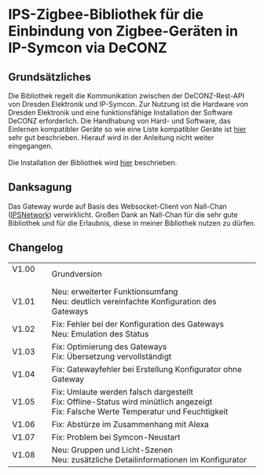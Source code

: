 <!DOCTYPE html>
<html lang="de">
  <head>
    <meta charset="utf-8">
	<meta name="viewport" content="width=device-width">
  </head>

  <body>
	<h1>IPS-Zigbee-Bibliothek für die Einbindung von Zigbee-Geräten in IP-Symcon via DeCONZ</h1>
	<h2>Grundsätzliches</h2>
	Die Bibliothek regelt die Kommunikation zwischen der DeCONZ-Rest-API von Dresden Elektronik und IP-Symcon. Zur Nutzung ist die Hardware von Dresden Elektronik und eine funktionsfähige Installation der Software DeCONZ erforderlich. Die Handhabung von Hard- und Software, das Einlernen kompatibler Geräte so wie eine Liste kompatibler Geräte ist <a href="https://www.dresden-elektronik.de/funktechnik/products/software/pc/deconz/">hier</a> sehr gut beschrieben. Hierauf wird in der Anleitung nicht weiter eingegangen.<br><br>	
	Die Installation der Bibliothek wird <a href="https://www.symcon.de/service/dokumentation/komponenten/verwaltungskonsole/module-store/">hier</a> beschrieben.
	<h2>Danksagung</h2>
	Das Gateway wurde auf Basis des Websocket-Client von Nall-Chan (<a href="https://github.com/Nall-chan/IPSNetwork">IPSNetwork</a>) verwirklicht. Großen Dank an Nall-Chan für die sehr gute Bibliothek und für die Erlaubnis, diese in meiner Bibliothek nutzen zu dürfen.
	<h2>Changelog</h2>
	<table>
	  <tr>
		<td>V1.00 &nbsp;&nbsp;&nbsp;&nbsp;</td>
		<td>Grundversion</td>
	  </tr>
	  <tr>
		<td>V1.01</td>
		<td>Neu: erweiterter Funktionsumfang<br>
			Neu: deutlich vereinfachte Konfiguration des Gateways</td>
	  </tr>
	  <tr>
		<td>V1.02</td>
		<td>Fix: Fehler bei der Konfiguration des Gateways<br>
			Neu: Emulation des Status</td>
	  </tr>
	  <tr>
		<td>V1.03</td>
		<td>Fix: Optimierung des Gateways<br>
			Fix: Übersetzung vervollständigt</td>
	  </tr>
	  <tr>
		<td>V1.04</td>
		<td>Fix: Gatewayfehler bei Erstellung Konfigurator ohne Gateway</td>
	  </tr>
	  <tr>
		<td>V1.05</td>
		<td>Fix: Umlaute werden falsch dargestellt<br>
			Fix: Offline-Status wird minütlich angezeigt<br>
			Fix: Falsche Werte Temperatur und Feuchtigkeit</td>
	  </tr>
	  <tr>
		<td>V1.06</td>
		<td>Fix: Abstürze im Zusammenhang mit Alexa</td>
	  </tr>
	  <tr>
		<td>V1.07</td>
		<td>Fix: Problem bei Symcon-Neustart</td>
	  </tr>
	  <tr>
		<td>V1.08</td>
		<td>Neu: Gruppen und Licht-Szenen<br>
			Neu: zusätzliche Detailinformationen im Konfigurator</td>
	  </tr>
	</table>
  </body>
</html>


